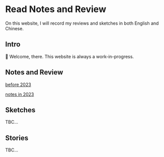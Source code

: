 # Read Notes and Review
On this website, I will record my reviews and sketches in both English and Chinese. 

## Intro
👋 Welcome, there. This website is always a work-in-progress. 

## Notes and Review
[before 2023](review/before2023.md)

[notes in 2023](review/2023notes.md)

## Sketches
TBC...

## Stories
TBC...
